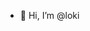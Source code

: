 - 👋 Hi, I’m @loki


<!---
loki-evans/loki-evans is a ✨ special ✨ repository because its `README.md` (this file) appears on your GitHub profile.
You can click the Preview link to take a look at your changes.
--->
